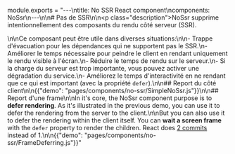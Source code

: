 module.exports = "---\ntitle: No SSR React component\ncomponents: NoSsr\n---\n\n# Pas de SSR\n\n<p class=\"description\">NoSsr supprime intentionnellement des composants du rendu côté serveur (SSR).</p>\n\nCe composant peut être utile dans diverses situations:\n\n- Trappe d'évacuation pour les dépendances qui ne supportent pas le SSR.\n- Améliorer le temps nécessaire pour peindre le client en rendant uniquement le rendu visible à l'écran.\n- Réduire le temps de rendu sur le serveur.\n- Si la charge du serveur est trop importante, vous pouvez activer une dégradation du service.\n- Améliorez le temps d'interactivité en ne rendant que ce qui est important (avec la propriété `defer`).\n\n## Report du côté client\n\n{{\"demo\": \"pages/components/no-ssr/SimpleNoSsr.js\"}}\n\n## Report d'une frame\n\nIn it's core, the NoSsr component purpose is to **defer rendering**. As it's illustrated in the previous demo, you can use it to defer the rendering from the server to the client.\n\nBut you can also use it to defer the rendering within the client itself. You can **wait a screen frame** with the `defer` property to render the children. React does [2 commits](https://reactjs.org/docs/strict-mode.html#detecting-unexpected-side-effects) instead of 1.\n\n{{\"demo\": \"pages/components/no-ssr/FrameDeferring.js\"}}"